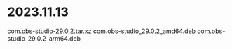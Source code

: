 # 2023.11.13
com.obs-studio-29.0.2.tar.xz
com.obs-studio_29.0.2_amd64.deb
com.obs-studio_29.0.2_arm64.deb